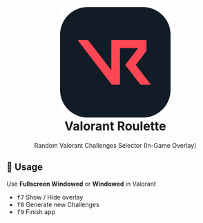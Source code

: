 <div align="center">
    <img src="icon.png" alt="project-icon" width="256">
    <h1 style="margin-top: 0">Valorant Roulette</h1>
    <p>Random Valorant Challenges Selector (In-Game Overlay)</p>
</div>

## 🚀 Usage

Use **Fullscreen Windowed** or **Windowed** in Valorant

- <kbd>f7</kbd> Show / Hide overlay
- <kbd>f8</kbd> Generate new Challenges
- <kbd>f9</kbd> Finish app
